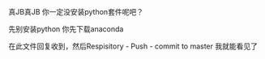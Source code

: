 
真JB真JB 你一定没安装python套件呢吧？

先别安装python 你先下载anaconda 

在此文件回复收到，然后Respisitory - Push  - commit to master 
我就能看见了